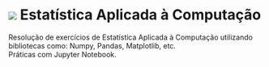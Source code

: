 # <img src="https://upload.wikimedia.org/wikipedia/commons/thumb/3/38/Jupyter_logo.svg/30px-Jupyter_logo.svg.png"> Estatística Aplicada à Computação 
Resolução de exercícios de Estatística Aplicada à Computação utilizando bibliotecas como: Numpy, Pandas, Matplotlib, etc. \
Práticas com Jupyter Notebook.
